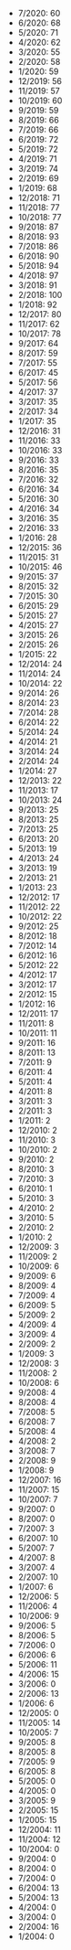 *  7/2020: 60
*  6/2020: 68
*  5/2020: 71
*  4/2020: 62
*  3/2020: 55
*  2/2020: 58
*  1/2020: 59
*  12/2019: 56
*  11/2019: 57
*  10/2019: 60
*  9/2019: 59
*  8/2019: 66
*  7/2019: 66
*  6/2019: 72
*  5/2019: 72
*  4/2019: 71
*  3/2019: 74
*  2/2019: 69
*  1/2019: 68
*  12/2018: 71
*  11/2018: 77
*  10/2018: 77
*  9/2018: 87
*  8/2018: 93
*  7/2018: 86
*  6/2018: 90
*  5/2018: 94
*  4/2018: 97
*  3/2018: 91
*  2/2018: 100
*  1/2018: 92
*  12/2017: 80
*  11/2017: 62
*  10/2017: 78
*  9/2017: 64
*  8/2017: 59
*  7/2017: 55
*  6/2017: 45
*  5/2017: 56
*  4/2017: 37
*  3/2017: 35
*  2/2017: 34
*  1/2017: 35
*  12/2016: 31
*  11/2016: 33
*  10/2016: 33
*  9/2016: 33
*  8/2016: 35
*  7/2016: 32
*  6/2016: 34
*  5/2016: 30
*  4/2016: 34
*  3/2016: 35
*  2/2016: 33
*  1/2016: 28
*  12/2015: 36
*  11/2015: 31
*  10/2015: 46
*  9/2015: 37
*  8/2015: 32
*  7/2015: 30
*  6/2015: 29
*  5/2015: 27
*  4/2015: 27
*  3/2015: 26
*  2/2015: 26
*  1/2015: 22
*  12/2014: 24
*  11/2014: 24
*  10/2014: 22
*  9/2014: 26
*  8/2014: 23
*  7/2014: 28
*  6/2014: 22
*  5/2014: 24
*  4/2014: 21
*  3/2014: 24
*  2/2014: 24
*  1/2014: 27
*  12/2013: 22
*  11/2013: 17
*  10/2013: 24
*  9/2013: 25
*  8/2013: 25
*  7/2013: 25
*  6/2013: 20
*  5/2013: 19
*  4/2013: 24
*  3/2013: 19
*  2/2013: 21
*  1/2013: 23
*  12/2012: 17
*  11/2012: 22
*  10/2012: 22
*  9/2012: 25
*  8/2012: 18
*  7/2012: 14
*  6/2012: 16
*  5/2012: 22
*  4/2012: 17
*  3/2012: 17
*  2/2012: 15
*  1/2012: 16
*  12/2011: 17
*  11/2011: 8
*  10/2011: 11
*  9/2011: 16
*  8/2011: 13
*  7/2011: 9
*  6/2011: 4
*  5/2011: 4
*  4/2011: 8
*  3/2011: 3
*  2/2011: 3
*  1/2011: 2
*  12/2010: 2
*  11/2010: 3
*  10/2010: 2
*  9/2010: 2
*  8/2010: 3
*  7/2010: 3
*  6/2010: 1
*  5/2010: 3
*  4/2010: 2
*  3/2010: 5
*  2/2010: 2
*  1/2010: 2
*  12/2009: 3
*  11/2009: 2
*  10/2009: 6
*  9/2009: 6
*  8/2009: 4
*  7/2009: 4
*  6/2009: 5
*  5/2009: 2
*  4/2009: 4
*  3/2009: 4
*  2/2009: 2
*  1/2009: 3
*  12/2008: 3
*  11/2008: 2
*  10/2008: 6
*  9/2008: 4
*  8/2008: 4
*  7/2008: 5
*  6/2008: 7
*  5/2008: 4
*  4/2008: 2
*  3/2008: 7
*  2/2008: 9
*  1/2008: 9
*  12/2007: 16
*  11/2007: 15
*  10/2007: 7
*  9/2007: 0
*  8/2007: 0
*  7/2007: 3
*  6/2007: 10
*  5/2007: 7
*  4/2007: 8
*  3/2007: 4
*  2/2007: 10
*  1/2007: 6
*  12/2006: 5
*  11/2006: 4
*  10/2006: 9
*  9/2006: 5
*  8/2006: 5
*  7/2006: 0
*  6/2006: 6
*  5/2006: 11
*  4/2006: 15
*  3/2006: 0
*  2/2006: 13
*  1/2006: 6
*  12/2005: 0
*  11/2005: 14
*  10/2005: 7
*  9/2005: 8
*  8/2005: 8
*  7/2005: 9
*  6/2005: 8
*  5/2005: 0
*  4/2005: 0
*  3/2005: 9
*  2/2005: 15
*  1/2005: 15
*  12/2004: 11
*  11/2004: 12
*  10/2004: 0
*  9/2004: 0
*  8/2004: 0
*  7/2004: 0
*  6/2004: 13
*  5/2004: 13
*  4/2004: 0
*  3/2004: 0
*  2/2004: 16
*  1/2004: 0